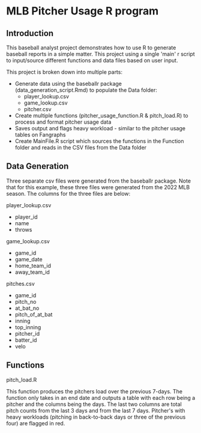 # MLB Pitcher Usage R program


## Introduction

This baseball analyst project demonstrates how to use R to generate baseball reports in a simple matter. This project using a single 'main' r script to input/source different functions and data files based on user input.

This project is broken down into multiple parts: 
*  Generate data using the baseballr package (data_generation_script.Rmd) to populate the Data folder:
      -  player_lookup.csv
      -  game_lookup.csv
      -  pitcher.csv
*  Create multiple functions (pitcher_usage_function.R & pitch_load.R) to process and format pitcher usage data
*  Saves output and flags heavy workload - similar to the pitcher usage tables on Fangraphs
*  Create MainFile.R script which sources the functions in the Function folder and reads in the CSV files from the Data folder

## Data Generation

Three separate csv files were generated from the baseballr package. Note that for this example, these three files were generated from the 2022 MLB season. The columns for the three files are below:

player_lookup.csv
*  player_id
*  name
*  throws

game_lookup.csv
*  game_id
*  game_date
*  home_team_id
*  away_team_id

pitches.csv
*  game_id
*  pitch_no
*  at_bat_no
*  pitch_of_at_bat
*  inning
*  top_inning
*  pitcher_id
*  batter_id
*  velo

## Functions

pitch_load.R

This function produces the pitchers load over the previous 7-days. The function only takes in an end date and outputs a table with each row being a pitcher and the columns being the days. The last two columns are total pitch counts from the last 3 days and from the last 7 days. Pitcher's with heavy workloads (pitching in back-to-back days or three of the previous four) are flagged in red.



